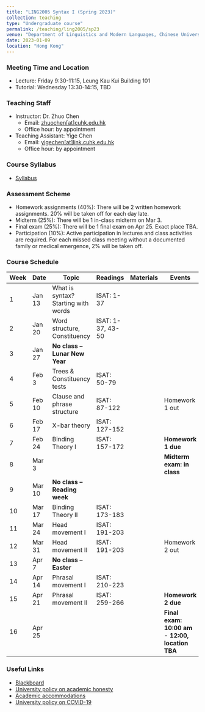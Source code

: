 ```yaml
---
title: "LING2005 Syntax I (Spring 2023)"
collection: teaching
type: "Undergraduate course"
permalink: /teaching/ling2005/sp23
venue: "Department of Linguistics and Modern Languages, Chinese University of Hong Kong"
date: 2023-01-09
location: "Hong Kong"
---
```


### Meeting Time and Location
* Lecture: Friday 9:30-11:15, Leung Kau Kui Building 101
* Tutorial: Wednesday 13:30-14:15, TBD

### Teaching Staff 
* Instructor: Dr. Zhuo Chen
  * Email: [zhuochen\[at\]cuhk.edu.hk](mailto:zhuochen@cuhk.edu.hk) 
  * Office hour: by appointment 
* Teaching Assistant: Yige Chen
  * Email: [yigechen\[at\]link.cuhk.edu.hk](mailto:yigechen@link.cuhk.edu.hk) 
  * Office hour: by appointment  

### Course Syllabus 
* [Syllabus](https://github.com/lukeyigechen/lukeyigechen.github.io/raw/master/files/sp23/Ling2005_Syntax%20I_2nd%20term%2022-23.pdf)

### Assessment Scheme
* Homework assignments (40%): There will be 2 written homework assignments. 20% will be taken off for each day late.
* Midterm (25%): There will be 1 in-class midterm on Mar 3.
* Final exam (25%): There will be 1 final exam on Apr 25. Exact place TBA. 
* Participation (10%): Active participation in lectures and class activities are required. For each missed class meeting without a documented family or medical emergence, 2% will be taken off. 

### Course Schedule

| **Week** | **Date** | **Topic** | **Readings** | **Materials** | **Events** |
|----------|----------|-----------|--------------|---------------|------------|
| 1 | Jan 13 | What is syntax? Starting with words | ISAT: 1-37 |  |  |
| 2 | Jan 20 | Word structure, Constituency | ISAT: 1-37, 43-50 |  |  |
| 3 | Jan 27 | **No class – Lunar New Year** |  |  |  |
| 4 | Feb 3 | Trees & Constituency tests | ISAT: 50-79 |  |  |
| 5 | Feb 10 | Clause and phrase structure | ISAT: 87-122 |  | Homework 1 out |
| 6 | Feb 17 | X-bar theory | ISAT: 127-152 |  |  |
| 7 | Feb 24 | Binding Theory I | ISAT: 157-172 |  | **Homework 1 due** |
| 8 | Mar 3 |  |  |  | **Midterm exam: in class** |
| 9 | Mar 10 | **No class – Reading week** |  |  |  |
| 10 | Mar 17 | Binding Theory II | ISAT: 173-183 |  |  |
| 11 | Mar 24 | Head movement I | ISAT: 191-203 |  |  |
| 12 | Mar 31 | Head movement II | ISAT: 191-203 |  | Homework 2 out |
| 13 | Apr 7 | **No class – Easter** |  |  |  |
| 14 | Apr 14 | Phrasal movement I | ISAT: 210-223 |  |  |
| 15 | Apr 21 | Phrasal movement II | ISAT: 259-266 |  | **Homework 2 due** |
| 16 | Apr 25 |  |  |  | **Final exam: 10:00 am - 12:00, location TBA** |

### Useful Links
* [Blackboard](https://blackboard.cuhk.edu.hk/ultra/courses/_171592_1/cl/outline)
* [University policy on academic honesty](https://www.cuhk.edu.hk/policy/academichonesty/)
* [Academic accommodations](https://www2.osa.cuhk.edu.hk/sens/en-GB/)
* [University policy on COVID-19](https://againstcovid19.cuhk.edu.hk/students/)

